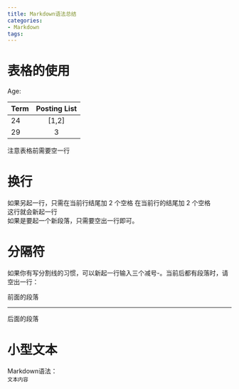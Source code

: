 ```yaml
---
title: Markdown语法总结
categories: 
- Markdown
tags:
---
```



# 表格的使用

Age:

| Term | Posting List |
| -- |:----:|
| 24 | [1,2] |
| 29 | 3 |

注意表格前需要空一行

# 换行
如果另起一行，只需在当前行结尾加 2 个空格
在当前行的结尾加 2 个空格  
这行就会新起一行  
如果是要起一个新段落，只需要空出一行即可。

# 分隔符
如果你有写分割线的习惯，可以新起一行输入三个减号-。当前后都有段落时，请空出一行：

前面的段落

---

后面的段落

# 小型文本
Markdown语法：  
<small>文本内容</small>

